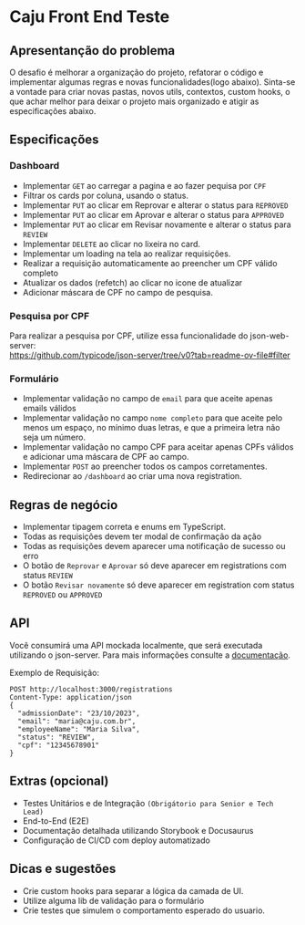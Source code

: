 # Caju Front End Teste

## Apresentanção do problema

O desafio é melhorar a organização do projeto, refatorar o código e implementar algumas regras e novas funcionalidades(logo abaixo).
Sinta-se a vontade para criar novas pastas, novos utils, contextos, custom hooks, o que achar melhor para deixar o projeto mais organizado e atigir as especificações abaixo.

## Especificações

### Dashboard

- Implementar `GET` ao carregar a pagina e ao fazer pequisa por `CPF`
- Filtrar os cards por coluna, usando o status.
- Implementar `PUT` ao clicar em Reprovar e alterar o status para `REPROVED`
- Implementar `PUT` ao clicar em Aprovar e alterar o status para `APPROVED`
- Implementar `PUT` ao clicar em Revisar novamente e alterar o status para `REVIEW`
- Implementar `DELETE` ao clicar no lixeira no card.
- Implementar um loading na tela ao realizar requisições.
- Realizar a requisição automaticamente ao preencher um CPF válido completo
- Atualizar os dados (refetch) ao clicar no icone de atualizar
- Adicionar máscara de CPF no campo de pesquisa.

### Pesquisa por CPF

Para realizar a pesquisa por CPF, utilize essa funcionalidade do json-web-server:
<br/>
https://github.com/typicode/json-server/tree/v0?tab=readme-ov-file#filter

### Formulário

- Implementar validação no campo de `email` para que aceite apenas emails válidos
- Implementar validação no campo `nome completo` para que aceite pelo menos um espaço, no mínimo duas letras, e que a primeira letra não seja um número.
- Implementar validação no campo CPF para aceitar apenas CPFs válidos e adicionar uma máscara de CPF ao campo.
- Implementar `POST` ao preencher todos os campos corretamentes.
- Redirecionar ao `/dashboard` ao criar uma nova registration.

## Regras de negócio

- Implementar tipagem correta e enums em TypeScript.
- Todas as requisições devem ter modal de confirmação da ação
- Todas as requisições devem aparecer uma notificação de sucesso ou erro
- O botão de `Reprovar` e `Aprovar` só deve aparecer em registrations com status `REVIEW`
- O botão `Revisar novamente` só deve aparecer em registration com status `REPROVED` ou `APPROVED`

## API

Você consumirá uma API mockada localmente, que será executada utilizando o json-server. Para mais informações consulte a [documentação](https://github.com/typicode/json-server/).

Exemplo de Requisição:

```
POST http://localhost:3000/registrations
Content-Type: application/json
{
  "admissionDate": "23/10/2023",
  "email": "maria@caju.com.br",
  "employeeName": "Maria Silva",
  "status": "REVIEW",
  "cpf": "12345678901"
}
```

## Extras (opcional)

- Testes Unitários e de Integração `(Obrigátorio para Senior e Tech Lead)`
- End-to-End (E2E)
- Documentação detalhada utilizando Storybook e Docusaurus
- Configuração de CI/CD com deploy automatizado

## Dicas e sugestões

- Crie custom hooks para separar a lógica da camada de UI.
- Utilize alguma lib de validação para o formulário
- Crie testes que simulem o comportamento esperado do usuario.
